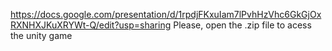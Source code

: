 
https://docs.google.com/presentation/d/1rpdjFKxuIam7lPvhHzVhc6GkGjOxRXNHXJKuXRYWt-Q/edit?usp=sharing
Please, open the .zip file to acess the unity game

